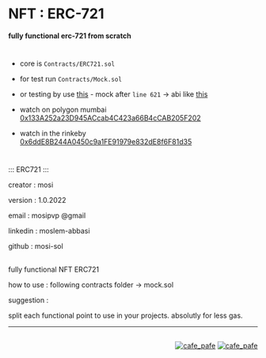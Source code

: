 # NFT : ERC-721
**fully functional erc-721 from scratch**
#

- core is `Contracts/ERC721.sol`
- for test run `Contracts/Mock.sol`
- or testing by use [this](https://github.com/mosi-sol/nft-erc721/blob/main/NFT-ERC721-Flat.sol) - mock after `line 621` -> abi like [this](https://github.com/mosi-sol/nft-erc721/blob/main/abi.json) 

- watch on polygon mumbai [0x133A252a23D945ACcab4C423a66B4cCAB205F202](https://mumbai.polygonscan.com/address/0x133a252a23d945accab4c423a66b4ccab205f202) 
- watch in the rinkeby [0x6ddE8B244A0450c9a1FE91979e832dE8f6F81d35](https://rinkeby.etherscan.io/address/0x6dde8b244a0450c9a1fe91979e832de8f6f81d35) 

#

::: ERC721 :::
                     
creator :       mosi
            
version :       1.0.2022
            
email :         mosipvp @gmail
            
linkedin :      moslem-abbasi
            
github :        mosi-sol
            
##             
fully functional NFT ERC721
            
how to use : following contracts folder -> mock.sol
    
suggestion : 
                    
split each functional point to use in your projects. absolutly for less gas.
        
---
##

<p align="right"> 
  <a href="https://github.com/mosi-sol/nft-erc721" target="blank">
  <img src="https://img.shields.io/badge/Ver-1.0.2022-blue?style=flat" alt="cafe_pafe" /></a>
  <a href="https://github.com/mosi-sol/nft-erc721" target="blank">
  <img src="https://img.shields.io/badge/License-MIT-orange?style=flat" alt="cafe_pafe" /></a>
</p>
